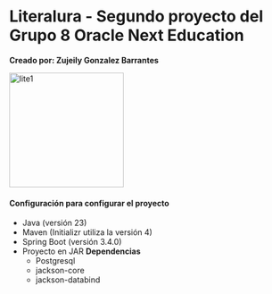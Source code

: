 # Literalura - Segundo proyecto del Grupo 8 Oracle Next Education 
**Creado por: Zujeily Gonzalez Barrantes**
 
<img width="205" alt="lite1" src="https://github.com/user-attachments/assets/cb8ab24d-faf3-40b9-a722-97fd1515e9af" />

#### Configuración para configurar el proyecto
- Java (versión 23)
- Maven (Initializr utiliza la versión 4)
- Spring Boot (versión 3.4.0)
- Proyecto en JAR
  **Dependencias**
  - Postgresql
  - jackson-core
  - jackson-databind


